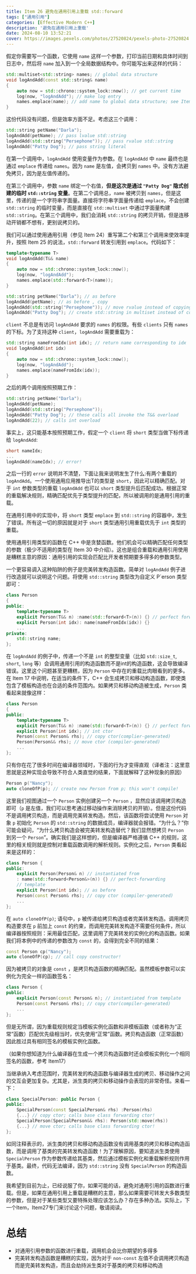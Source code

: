 ```yaml
---
title: Item 26 避免在通⽤引⽤上重载 std::forward
tags: ["通用引用"]
categories: [Effective Modern C++]
description: '避免在通⽤引⽤上重载'
date: 2024-08-10 13:52:21
cover: https://images.pexels.com/photos/27520824/pexels-photo-27520824.jpeg
---
```


假定你需要写⼀个函数，它使⽤ `name` 这样⼀个参数，打印当前⽇期和具体时间到⽇志中，然后将 `name` 加⼊到⼀个全局数据结构中。你可能写出来这样的代码：

```cpp
std::multiset<std::string> names; // global data structure
void logAndAdd(const std::string& name)
{
    auto now = std::chrono::system_lock::now(); // get current time
    log(now, "logAndAdd"); // make log entry
    names.emplace(name); // add name to global data structure; see Item 42 for infoon emplace
}
```

这份代码没有问题，但是效率方面不足。考虑这三个调⽤：

```cpp
std::string petName("Darla");
logAndAdd(petName); // pass lvalue std::string
logAndAdd(std::string("Persephone")); // pass rvalue std::string
logAndAdd("Patty Dog"); // pass string literal
```

在第⼀个调⽤中，`logAndAdd` 使⽤变量作为参数。在 `logAndAdd` 中 `name` 最终也是通过 `emplace` 传递给 `names`。因为 `name` 是左值，会拷⻉到 `names` 中。没有⽅法避免拷⻉，因为是左值传递的。

在第三个调⽤中，参数 `name` 绑定⼀个右值，**但是这次是通过 `"Patty Dog"` 隐式创建的临时 `std::string` 变量**。在第⼆个调⽤总，`name` 被拷⻉到 `names`，但是这⾥，传递的是⼀个字符串字⾯量。直接将字符串字⾯量传递给 `emplace`，不会创建 `std::string` 的临时变量，而是直接在 `std::multiset` 中通过字⾯量构建 `std::string`。在第三个调⽤中，我们会消耗 `std::string` 的拷⻉开销，但是连移动开销都不想有，更别说拷⻉的。

我们可以通过使⽤通⽤引⽤（参⻅ Item 24）重写第⼆个和第三个调⽤来使效率提升，按照 Item 25 的说法，`std::forward` 转发引⽤到 `emplace`。代码如下：

```cpp
template<typename T>
void logAndAdd(T&& name)
{
    auto now = std::chrono::system_lock::now();
    log(now, "logAndAdd");
    names.emplace(std::forward<T>(name));
}

std::string petName("Darla"); // as before
logAndAdd(petName); // as before , copy
logAndAdd(std::string("Persephone")); // move rvalue instead of copying it
logAndAdd("Patty Dog"); // create std::string in multiset instead of copying atemporary std::string
```

`client` 不总是有访问 `logAndAdd` 要求的 `names` 的权限。有些 `clients` 只有 `names` 的下标。为了⽀持这种 `client`，`logAndAdd` 需要重载为：

```cpp
std::string nameFromIdx(int idx); // return name corresponding to idx
void logAndAdd(int idx)
{
    auto now = std::chrono::system_lock::now();
    log(now, "logAndAdd");
    names.emplace(nameFromIdx(idx));
}
```

之后的两个调用按照预期工作：

```cpp
std::string petName("Darla");
logAndAdd(petName);
logAndAdd(std::string("Persephone"));
logAndAdd("Patty Dog"); // these calls all invoke the T&& overload
logAndAdd(22); // calls int overload
```

事实上，这只能基本按照预期⼯作，假定⼀个 `client` 将 `short` 类型当做下标传递给 `logAndAdd`:

```cpp
short nameIdx;
...
logAndAdd(nameIdx); // error!
```

之后⼀⾏的 `error` 说明并不清楚，下⾯让我来说明发⽣了什么:有两个重载的 `logAndAdd`。⼀个使⽤通⽤应⽤推导出T的类型是 `short`，因此可以精确匹配。对于 `int` 参数类型的重载 `logAndAdd` 也可以 `short` 类型提升后匹配成功。根据正常的重载解决规则，精确匹配优先于类型提升的匹配，所以被调⽤的是通⽤引⽤的重载。

在通⽤引⽤中的实现中，将 `short` 类型 `emplace` 到 `std::string` 的容器中，发⽣了错误。所有这⼀切的原因就是对于 `short` 类型通⽤引⽤重载优先于 `int` 类型的重载。

使⽤通⽤引⽤类型的函数在 C++ 中是贪婪函数。他们机会可以精确匹配任何类型的参数（极少不适⽤的类型在 Item 30 中介绍）。这也是组合重载和通⽤引⽤使⽤是糟糕主意的原因：通⽤引⽤的实现会匹配⽐开发者预期要多得多的参数类型。

⼀个更容易调⼊这种陷阱的例⼦是完美转发构造函数。简单对 `logAndAdd` 例⼦进⾏改造就可以说明这个问题。将使⽤ `std::string` 类型改为⾃定义 P`erson 类型即可：

```cpp
class Person
{
public:
    template<typename T>
    explicit Person(T&& n) :name(std::forward<T>(n)) {} // perfect forwarding ctor;initializes data member
    explicit Person(int idx): name(nameFromIdx(idx)) {}
    ...
private:
    std::string name;
};
```

在 `logAndAdd` 的例⼦中，传递⼀个不是 `int` 的整型变量（⽐如 `std::size_t`, `short`, `long` 等）会调⽤通⽤引⽤的构造函数而不是int的构造函数，这会导致编译错误。这⾥这个问题甚⾄更糟糕，因为 `Person` 中存在的重载⽐⾁眼看到的更多。在 Item 17 中说明，在适当的条件下，C++ 会⽣成拷⻉和移动构造函数，即使类包含了模板构造也在合适的条件范围内。如果拷⻉和移动构造被⽣成，`Person` 类看起来就像这样：

```cpp
class Person
{
public:
    template<typename T>
    explicit Person(T&& n) :name(std::forward<T>(n)) {} // perfect forwarding ctor
    explicit Person(int idx); // int ctor
    Person(const Person& rhs); // copy ctor(complier-generated)
    Person(Person&& rhs); // move ctor (compiler-generated)
    ...
};
```

只有你在花了很多时间在编译器领域时，下⾯的⾏为才变得直观（译者注：这⾥意思就是这种实现会导致不符合⼈类直觉的结果，下⾯就解释了这种现象的原因）

```cpp
Person p("Nancy");
auto cloneOfP(p); // create new Person from p; this won't compile!
```

这⾥我们视图通过⼀个 `Person` 实例创建另⼀个 `Person` ，显然应该调⽤拷⻉构造即可（`p` 是左值，我们可以思考通过移动操作来消除拷⻉的开销）。但是这份代码不是调⽤拷⻉构造，而是调⽤完美转发构造。然后，该函数将尝试使⽤ `Person` 对象 `p` 初始化 `Person` 的 `std::string` 的数据成员，编译器就会报错。“为什么？”你可能会疑问，“为什么拷⻉构造会被完美转发构造替代？我们显然想拷⻉ `Person` 到另⼀个 `Person`”。确实我们是这样想的，但是编译器严格遵循 C++ 的规则，这⾥的相关规则就是控制对重载函数调⽤的解析规则。实例化之后，`Person` 类看起来是这样的：

```cpp
class Person {
public:
    explicit Person(Person& n) // instantiated from
    : name(std::forward<Person&>(n)) {} // perfect-forwarding
    // template
    explicit Person(int idx); // as before
    Person(const Person& rhs); // copy ctor (compiler-generated)
    ...
};
```

在 `auto cloneOfP(p)`; 语句中，`p` 被传递给拷⻉构造或者完美转发构造。调⽤拷⻉构造要求在 `p` 前加上 `const` 的约束，而调⽤完美转发构造不需要任何条件，所以编译器按照规则：采⽤最佳匹配，这⾥调⽤了完美转发的实例化的构造函数。如果我们将本例中的传递的参数改为 `const` 的，会得到完全不同的结果：

```cpp
const Person cp("Nancy");
auto cloneOfP(cp); // call copy constructor!
```

因为被拷⻉的对象是 `const` ，是拷⻉构造函数的精确匹配。虽然模板参数可以实例化为完全⼀样的函数签名：

```cpp
class Person {
public:
    explicit Person(const Person& n); // instantiated from template
    Person(const Person& rhs); // copy ctor(compiler-generated)
    ...
};
```

但是⽆所谓，因为重载规则规定当模板实例化函数和⾮模板函数（或者称为“正常”函数）匹配优先级相当时，优先使⽤“正常”函数。拷⻉构造函数（正常函数）因此胜过具有相同签名的模板实例化函数。

（如果你想知道为什么编译器在⽣成⼀个拷⻉构造函数时还会模板实例化⼀个相同签名的函数，参考 Item17）

当继承纳⼊考虑范围时，完美转发的构造函数与编译器⽣成的拷⻉、移动操作之间的交互会更加复杂。尤其是，派⽣类的拷⻉和移动操作会表现的⾮常奇怪。来看⼀下：

```cpp
class SpecialPerson: public Person {
public:
    SpecialPerson(const SpecialPerson& rhs) :Person(rhs)
    {...} // copy ctor; calls base class forwarding ctor!
    SpecialPerson(SpecialPerson&& rhs): Person(std::move(rhs))
    {...} // move ctor; calls base class forwarding ctor!
};
```

如同注释表⽰的，派⽣类的拷⻉和移动构造函数没有调⽤基类的拷⻉和移动构造函数，而是调⽤了基类的完美转发构造函数！为了理解原因，要知道派⽣类使⽤ `SpecialPerson` 作为参数传递给其基类，然后通过模板实例化和重载解析规则作⽤于基类。最终，代码⽆法编译，因为 `std::string` 没有 `SpecialPerson` 的构造函数。

我希望到⽬前为⽌，已经说服了你，如果可能的话，避免对通⽤引⽤的函数进⾏重载。但是，如果在通⽤引⽤上重载是糟糕的主意，那么如果需要可转发⼤多数类型的参数，但是对于某些类型⼜要特殊处理应该怎么办？存在多种办法。实际上，下⼀个Item，Item27专⻔来讨论这个问题，敬请阅读。

# 总结
- 对通⽤引⽤参数的函数进⾏重载，调⽤机会会⽐你期望的多得多
- 完美转发构造函数是糟糕的实现，因为对于 `non-const` 左值不会调⽤拷⻉构造而是完美转发构造，而且会劫持派⽣类对于基类的拷⻉和移动构造